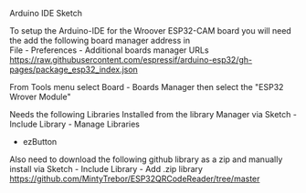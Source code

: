 Arduino IDE Sketch  


To setup the Arduino-IDE for the Wroover ESP32-CAM board you will need the add the following board manager address in  
File - Preferences - Additional boards manager URLs  
https://raw.githubusercontent.com/espressif/arduino-esp32/gh-pages/package_esp32_index.json  
  
From Tools menu select Board - Boards Manager then select the "ESP32 Wrover Module"  

  
Needs the following Libraries Installed from the library Manager via Sketch - Include Library - Manage Libraries
- ezButton  
  

Also need to download the following github library as a zip and manually install via Sketch - Include Library - Add .zip library
https://github.com/MintyTrebor/ESP32QRCodeReader/tree/master  
